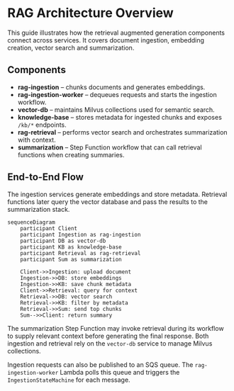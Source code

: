 # RAG Architecture Overview

This guide illustrates how the retrieval augmented generation components connect across services. It covers document ingestion, embedding creation, vector search and summarization.

## Components

- **rag-ingestion** – chunks documents and generates embeddings.
- **rag-ingestion-worker** – dequeues requests and starts the ingestion workflow.
- **vector-db** – maintains Milvus collections used for semantic search.
- **knowledge-base** – stores metadata for ingested chunks and exposes `/kb/*` endpoints.
- **rag-retrieval** – performs vector search and orchestrates summarization with context.
- **summarization** – Step Function workflow that can call retrieval functions when creating summaries.

## End-to-End Flow

The ingestion services generate embeddings and store metadata. Retrieval functions later query the vector database and pass the results to the summarization stack.

```mermaid
sequenceDiagram
    participant Client
    participant Ingestion as rag-ingestion
    participant DB as vector-db
    participant KB as knowledge-base
    participant Retrieval as rag-retrieval
    participant Sum as summarization

    Client->>Ingestion: upload document
    Ingestion->>DB: store embeddings
    Ingestion->>KB: save chunk metadata
    Client->>Retrieval: query for context
    Retrieval->>DB: vector search
    Retrieval->>KB: filter by metadata
    Retrieval->>Sum: send top chunks
    Sum-->>Client: return summary
```

The summarization Step Function may invoke retrieval during its workflow to supply relevant context before generating the final response. Both ingestion and retrieval rely on the `vector-db` service to manage Milvus collections.

Ingestion requests can also be published to an SQS queue. The `rag-ingestion-worker`
Lambda polls this queue and triggers the `IngestionStateMachine` for each message.
